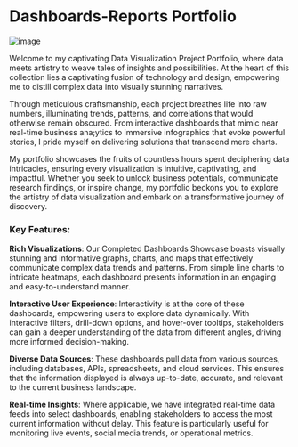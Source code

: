 # Dashboards-Reports Portfolio
![image](https://github.com/ConatusForever/Dashboards-Reports/assets/84429597/55e7d1f6-378a-458e-b86c-73e9efb37cfb)

Welcome to my captivating Data Visualization Project Portfolio, where data meets artistry to weave tales of insights and possibilities. At the heart of this collection lies a captivating fusion of technology and design, empowering me to distill complex data into visually stunning narratives.

Through meticulous craftsmanship, each project breathes life into raw numbers, illuminating trends, patterns, and correlations that would otherwise remain obscured. From interactive dashboards that mimic near real-time business ana;ytics to immersive infographics that evoke powerful stories, I pride myself on delivering solutions that transcend mere charts.

My portfolio showcases the fruits of countless hours spent deciphering data intricacies, ensuring every visualization is intuitive, captivating, and impactful. Whether you seek to unlock business potentials, communicate research findings, or inspire change, my portfolio beckons you to explore the artistry of data visualization and embark on a transformative journey of discovery.

### Key Features:

**Rich Visualizations**: Our Completed Dashboards Showcase boasts visually stunning and informative graphs, charts, and maps that effectively communicate complex data trends and patterns. From simple line charts to intricate heatmaps, each dashboard presents information in an engaging and easy-to-understand manner.

**Interactive User Experience**: Interactivity is at the core of these dashboards, empowering users to explore data dynamically. With interactive filters, drill-down options, and hover-over tooltips, stakeholders can gain a deeper understanding of the data from different angles, driving more informed decision-making.

**Diverse Data Sources**: These dashboards pull data from various sources, including databases, APIs, spreadsheets, and cloud services. This ensures that the information displayed is always up-to-date, accurate, and relevant to the current business landscape.

**Real-time Insights**: Where applicable, we have integrated real-time data feeds into select dashboards, enabling stakeholders to access the most current information without delay. This feature is particularly useful for monitoring live events, social media trends, or operational metrics.
